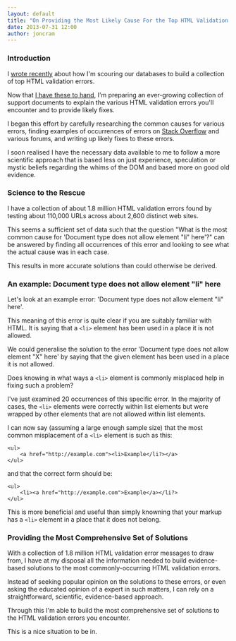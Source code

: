 ```yaml
---
layout: default
title: "On Providing the Most Likely Cause For the Top HTML Validation Errors"
date: 2013-07-31 12:00
author: joncram
---
```


### Introduction

I [wrote recently](/finding-the-top-html-validation-errors/) about how I'm scouring our databases to build
a collection of top HTML validation errors.

Now that [I have these to hand](http://help.simplytestable.com/errors/html-validation/index/),
I'm preparing an ever-growing collection of support documents to explain the various HTML validation errors
you'll encounter and to provide likely fixes.

I began this effort by carefully researching the common causes
for various errors, finding examples of occurrences of errors on
[Stack Overflow](http://stackoverflow.com/) and various
forums, and writing up likely fixes to these errors.

I soon realised I have the necessary data available
to me to follow a more scientific approach that is based less on
just experience, speculation or mystic beliefs regarding the whims of the
DOM and based more on good old evidence.

### Science to the Rescue

I have a collection of about 1.8 million HTML validation errors
found by testing about 110,000 URLs across about 2,600 distinct web sites.

This seems a sufficient set of data such that the question "What is the
most common cause for 'Document type does not allow element "li" here'?"
can be answered by finding all occurrences of this error and looking to see
what the actual cause was in each case.

This results in more accurate solutions than could otherwise be derived.

### An example: Document type does not allow element "li" here

Let's look at an example error: 'Document type does not allow element "li" here'.

This meaning of this error is quite clear if you are suitably familiar with
HTML. It is saying that a `<li>` element has been used
in a place it is not allowed.

We could generalise the solution to the error 'Document type does not allow element "X" here'
by saying that the given element has been used in a place it is not allowed.

Does knowing in what ways a `<li>` element is commonly
misplaced help in fixing such a problem?

I've just examined 20 occurrences of this specific error. In the majority
of cases, the `<li>` elements were correctly within
list elements but were wrapped by other elements that are not allowed
within list elements.

I can now say (assuming a large enough sample size) that the most common
misplacement of a `<li>` element is such as this:

    <ul>
        <a href="http://example.com"><li>Example</li?></a>
    </ul>

and that the correct form should be:

    <ul>
        <li><a href="http://example.com">Example</a></li?>
    </ul>

This is more beneficial and useful than simply knowning that your markup
has a `<li>` element in a place that it does not belong.

### Providing the Most Comprehensive Set of Solutions

With a collection of 1.8 million HTML validation error messages to draw from,
I have at my disposal all the information needed to build evidence-based
solutions to the most commonly-occurring HTML validation errors.

Instead of seeking popular opinion on the solutions to these errors,
or even asking the educated opinion of a expert in such matters,
I can rely on a straightforward, scientific, evidence-based approach.

Through this I'm able to build the most comprehensive set of solutions
to the HTML validation errors you encounter.

This is a nice situation to be in.
